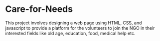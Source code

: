 # Care-for-Needs
This project involves designing a web page using HTML, CSS, and javascript to provide a platform for the volunteers to join the NGO in their interested fields like old age, education, food, medical help etc.
